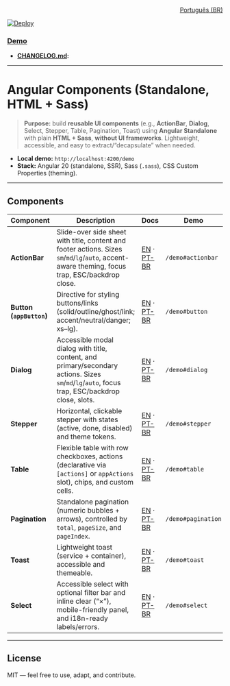 <p align="right"><a href="./README.pt-BR.md">Português (BR)</a></p>

[![Deploy](https://github.com/AysllaGomes/angular-components/actions/workflows/deploy.yml/badge.svg)](.github/workflows/deploy.yml)
### **[Demo](https://aysllagomes.github.io/angular-components.github.io/demo)**

- **[CHANGELOG.md](./CHANGELOG.md):**
---

# Angular Components (Standalone, HTML + Sass)

> **Purpose:** build **reusable UI components** (e.g., **ActionBar**, **Dialog**, Select, Stepper, Table, Pagination, Toast) using **Angular Standalone** with plain **HTML + Sass**, **without UI frameworks**. Lightweight, accessible, and easy to extract/“decapsulate” when needed.

- **Local demo:** `http://localhost:4200/demo`
- **Stack:** Angular 20 (standalone, SSR), Sass (`.sass`), CSS Custom Properties (theming).

---

## Components

| Component                | Description                                                                                                                                      | Docs                                                                                                                      | Demo               |
|--------------------------|--------------------------------------------------------------------------------------------------------------------------------------------------|---------------------------------------------------------------------------------------------------------------------------|--------------------|
| **ActionBar**            | Slide-over side sheet with title, content and footer actions. Sizes `sm`/`md`/`lg`/`auto`, accent-aware theming, focus trap, ESC/backdrop close. | [EN](src/app/shared/components/actionbar/actionbar.en.md) · [PT-BR](src/app/shared/components/actionbar/actionbar.md)     | `/demo#actionbar`  |
| **Button (`appButton`)** | Directive for styling buttons/links (solid/outline/ghost/link; accent/neutral/danger; xs–lg).                                                    | [EN](src/app/shared/components/button/button.en.md) · [PT-BR](src/app/shared/components/button/button.md)                 | `/demo#button`     |
| **Dialog**               | Accessible modal dialog with title, content, and primary/secondary actions. Sizes `sm`/`md`/`lg`/`auto`, focus trap, ESC/backdrop close, slots.  | [EN](src/app/shared/components/dialog/dialog.en.md) · [PT-BR](src/app/shared/components/dialog/dialog.md)                 | `/demo#dialog`     |
| **Stepper**              | Horizontal, clickable stepper with states (active, done, disabled) and theme tokens.                                                             | [EN](src/app/shared/components/stepper/stepper.en.md) · [PT-BR](src/app/shared/components/stepper/stepper.md)             | `/demo#stepper`    |
| **Table**                | Flexible table with row checkboxes, actions (declarative via `[actions]` or `appActions` slot), chips, and custom cells.                         | [EN](src/app/shared/components/table/table.en.md) · [PT-BR](src/app/shared/components/table/table.md)                     | `/demo#table`      |
| **Pagination**           | Standalone pagination (numeric bubbles + arrows), controlled by `total`, `pageSize`, and `pageIndex`.                                            | [EN](src/app/shared/components/pagination/pagination.en.md) · [PT-BR](src/app/shared/components/pagination/pagination.md) | `/demo#pagination` |
| **Toast**                | Lightweight toast (service + container), accessible and themeable.                                                                               | [EN](src/app/shared/components/toast/toast.en.md) · [PT-BR](src/app/shared/components/toast/toast.md)                     | `/demo#toast`      |
| **Select**               | Accessible select with optional filter bar and inline clear (“×”), mobile-friendly panel, and i18n-ready labels/errors.                          | [EN](src/app/shared/components/select/select.en.md) · [PT-BR](src/app/shared/components/select/select.md)                 | `/demo#select`     |

---

## License

MIT — feel free to use, adapt, and contribute.
